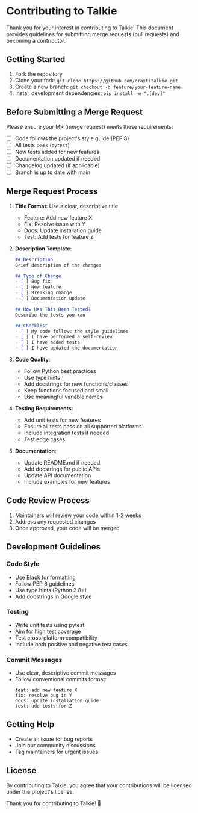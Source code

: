 # Contributing to Talkie

Thank you for your interest in contributing to Talkie! This document provides guidelines for submitting merge requests (pull requests) and becoming a contributor.

## Getting Started

1. Fork the repository
2. Clone your fork: `git clone https://github.com/craxtitalkie.git`
3. Create a new branch: `git checkout -b feature/your-feature-name`
4. Install development dependencies: `pip install -e ".[dev]"`

## Before Submitting a Merge Request

Please ensure your MR (merge request) meets these requirements:

- [ ] Code follows the project's style guide (PEP 8)
- [ ] All tests pass (`pytest`)
- [ ] New tests added for new features
- [ ] Documentation updated if needed
- [ ] Changelog updated (if applicable)
- [ ] Branch is up to date with main

## Merge Request Process

1. **Title Format**: Use a clear, descriptive title
   - Feature: Add new feature X
   - Fix: Resolve issue with Y
   - Docs: Update installation guide
   - Test: Add tests for feature Z

2. **Description Template**:
   ```markdown
   ## Description
   Brief description of the changes

   ## Type of Change
   - [ ] Bug fix
   - [ ] New feature
   - [ ] Breaking change
   - [ ] Documentation update

   ## How Has This Been Tested?
   Describe the tests you ran

   ## Checklist
   - [ ] My code follows the style guidelines
   - [ ] I have performed a self-review
   - [ ] I have added tests
   - [ ] I have updated the documentation
   ```

3. **Code Quality**:
   - Follow Python best practices
   - Use type hints
   - Add docstrings for new functions/classes
   - Keep functions focused and small
   - Use meaningful variable names

4. **Testing Requirements**:
   - Add unit tests for new features
   - Ensure all tests pass on all supported platforms
   - Include integration tests if needed
   - Test edge cases

5. **Documentation**:
   - Update README.md if needed
   - Add docstrings for public APIs
   - Update API documentation
   - Include examples for new features

## Code Review Process

1. Maintainers will review your code within 1-2 weeks
2. Address any requested changes
3. Once approved, your code will be merged

## Development Guidelines

### Code Style
- Use [Black](https://github.com/psf/black) for formatting
- Follow PEP 8 guidelines
- Use type hints (Python 3.8+)
- Add docstrings in Google style

### Testing
- Write unit tests using pytest
- Aim for high test coverage
- Test cross-platform compatibility
- Include both positive and negative test cases

### Commit Messages
- Use clear, descriptive commit messages
- Follow conventional commits format:
  ```
  feat: add new feature X
  fix: resolve bug in Y
  docs: update installation guide
  test: add tests for Z
  ```

## Getting Help

- Create an issue for bug reports
- Join our community discussions
- Tag maintainers for urgent issues

## License

By contributing to Talkie, you agree that your contributions will be licensed under the project's license.

Thank you for contributing to Talkie! 🚀 